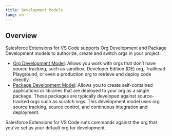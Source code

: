 ```yaml
---
title: Development Models
lang: en
---
```


## Overview

Salesforce Extensions for VS Code supports Org Development and Package Development models to authorize, create and switch orgs in your project:

- [Org Development Model](orgdev.md): Allows you work with orgs that don’t have source tracking, such as sandbox, Developer Edition (DE) org, Trailhead Playground, or even a production org to retrieve and deploy code directly.
- [Package Development Model](packagedev.md): Allows you to create self-contained applications or libraries that are deployed to your org as a single package. These packages are typically developed against source-tracked orgs such as scratch orgs. This development model uses org source tracking, source control, and continuous integration and deployment.

Salesforce Extensions for VS Code runs commands against the org that you’ve set as your default org for development.




